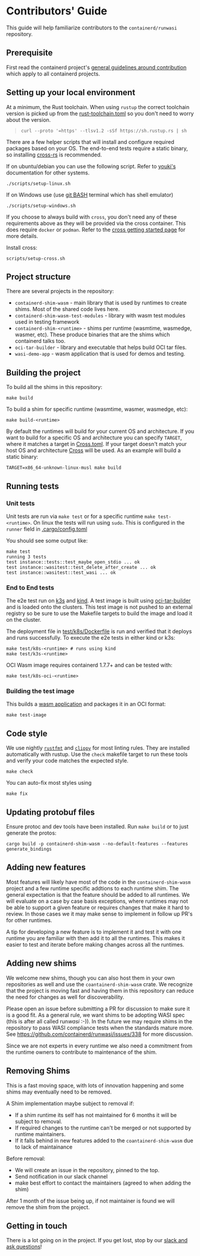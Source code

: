 # Contributors' Guide

This guide will help familiarize contributors to the `containerd/runwasi` repository.

## Prerequisite

First read the containerd project's [general guidelines around contribution](https://github.com/containerd/project/blob/main/CONTRIBUTING.md)
which apply to all containerd projects.

## Setting up your local environment

At a minimum, the Rust toolchain.  When using `rustup` the correct toolchain version is picked up from the [rust-toolchain.toml](./rust-toolchain.toml) so you don't need to worry about the version.

> ```
> curl --proto '=https' --tlsv1.2 -sSf https://sh.rustup.rs | sh
> ```

There are a few helper scripts that will install and configure required packages based on your OS. The end-to-end tests require a static binary, so installing [cross-rs](https://github.com/cross-rs/cross) is recommended.

If on ubuntu/debian you can use the following script. Refer to [youki's](https://github.com/containers/youki#dependencies) documentation for other systems. 

```
./scripts/setup-linux.sh
```

If on Windows use (use [git BASH](https://gitforwindows.org/) terminal which has shell emulator)

```
./scripts/setup-windows.sh
```

If you choose to always build with `cross`, you don't need any of these requirements above as they will be provided via the cross container.  This does require `docker` or `podman`. Refer to the [cross getting started page](https://github.com/cross-rs/cross/wiki/Getting-Started) for more details. 

Install cross:

```
scripts/setup-cross.sh
```

## Project structure

There are several projects in the repository:

- `containerd-shim-wasm` - main library that is used by runtimes to create shims. Most of the shared code lives here.
- `containerd-shim-wasm-test-modules` - library with wasm test modules used in testing framework
- `containerd-shim-<runtime>` - shims per runtime (wasmtime, wasmedge, wasmer, etc). These produce binaries that are the shims which containerd talks too.
- `oci-tar-builder` - library and executable that helps build OCI tar files.
- `wasi-demo-app` - wasm application that is used for demos and testing.

## Building the project

To build all the shims in this repository:

```
make build
```

To build a shim for specific runtime (wasmtime, wasmer, wasmedge, etc):

```
make build-<runtime>
```

By default the runtimes will build for your current OS and architecture.  If you want to build for a specific OS and architecture you can specify `TARGET`, where it matches a target in [Cross.toml](./Cross.toml). If your target doesn't match your host OS and architecture [Cross](https://github.com/cross-rs/cross) will be used. As an example will build a static binary:

```
TARGET=x86_64-unknown-linux-musl make build
```

## Running tests

### Unit tests

Unit tests are run via `make test`  or for a specific runtime `make test-<runtime>`. On linux the tests will run using `sudo`. This is configured in the `runner` field in [.cargo/config.toml](./.cargo/config.toml)

You should see some output like:
```terminal
make test
running 3 tests
test instance::tests::test_maybe_open_stdio ... ok
test instance::wasitest::test_delete_after_create ... ok
test instance::wasitest::test_wasi ... ok
```

### End to End tests

The e2e test run on [k3s](https://k3s.io/) and [kind](https://kind.sigs.k8s.io/).  A test image is built using [oci-tar-builder](./crates/oci-tar-builder/) and is loaded onto the clusters.  This test image is not pushed to an external registry so be sure to use the Makefile targets to build the image and load it on the cluster.

The deployment file in [test/k8s/Dockerfile](./test/k8s/Dockerfile) is run and verified that it deploys and runs successfully.  To execute the e2e tests in either kind or k3s:

```
make test/k8s-<runtime> # runs using kind
make test/k3s-<runtime>
```

OCI Wasm image requires containerd 1.7.7+ and can be tested with:

```
make test/k8s-oci-<runtime>
```

### Building the test image

This builds a [wasm application](crates/wasi-demo-app/) and packages it in an OCI format:

```
make test-image
```

## Code style

We use nightly [`rustfmt`](https://github.com/rust-lang/rustfmt) and [`clippy`](https://github.com/rust-lang/rust-clippy) for most linting rules. They are installed automatically with rustup. Use the `check` makefile target to run these tools and verify your code matches the expected style.

```
make check
```

You can auto-fix most styles using 

```
make fix
```

## Updating protobuf files

Ensure protoc and dev tools have been installed.  Run `make build` or to just generate the protos:

```
cargo build -p containerd-shim-wasm --no-default-features --features generate_bindings
```

## Adding new features

Most features will likely have most of the code in the `containerd-shim-wasm` project and a few runtime specific addtions to each runtime shim.  The general expectation is that the feature should be added to all runtimes. We will evaluate on a case by case basis exceptions, where runtimes may not be able to support a given feature or requires changes that make it hard to review.  In those cases we it may make sense to implement in follow up PR's for other runtimes.

A tip for developing a new feature is to implement it and test it with one runtime you are familiar with then add it to all the runtimes.  This makes it easier to test and iterate before making changes across all the runtimes.

## Adding new shims

We welcome new shims, though you can also host them in your own repositories as well and use the `coantainerd-shim-wasm` crate.  We recognize that the project is moving fast and having them in this repository can reduce the need for changes as well for discoverability.  

Please open an issue before submitting a PR for discussion to make sure it is a good fit.  As a general rule, we want shims to be adopting WASI spec (this is after all called run*wasi* :-)). In the future we may require shims in the repository to pass WASI compliance tests when the standards mature more. See https://github.com/containerd/runwasi/issues/338 for more discussion.

Since we are not experts in every runtime we also need a commitment from the runtime owners to contribute to maintenance of the shim.

## Removing Shims

This is a fast moving space, with lots of innovation happening and some shims may eventually need to be removed.

A Shim implementation maybe subject to removal if:
 - If a shim runtime its self has not maintained for 6 months it will be subject to removal.  
 - If required changes to the runtime can't be merged or not supported by runtime maintainers.
 - If it falls behind in new features added to the `coantainerd-shim-wasm` due to lack of maintainance

Before removal:
- We will create an issue in the repository, pinned to the top. 
- Send notification in our slack channel 
- make best effort to contact the maintainers (agreed to when adding the shim)

After 1 month of the issue being up, if not maintainer is found we will remove the shim from the project.

## Getting in touch

There is a lot going on in the project. If you get lost, stop by our [slack and ask questions](./README.md#community)!